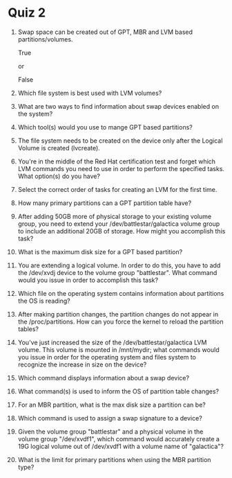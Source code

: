 Quiz 2
======

1) Swap space can be created out of GPT, MBR and LVM based partitions/volumes.

      True

   or

      False

2) Which file system is best used with LVM volumes?


3) What are two ways to find information about swap devices enabled on the system?


4) Which tool(s) would you use to mange GPT based partitions?


5) The file system needs to be created on the device only after the Logical Volume is created (lvcreate).


6) You're in the middle of the Red Hat certification test and forget which LVM commands you need to use in order to perform the specified tasks. What option(s) do you have?


7) Select the correct order of tasks for creating an LVM for the first time.


8) How many primary partitions can a GPT partition table have?


9) After adding 50GB more of physical storage to your existing volume group, you need to extend your /dev/battlestar/galactica volume group to include an additional 20GB of storage. How might you accomplish this task?


10) What is the maximum disk size for a GPT based partition?


11) You are extending a logical volume. In order to do this, you have to add the /dev/xvdj device to the volume group "battlestar". What command would you issue in order to accomplish this task?


12) Which file on the operating system contains information about partitions the OS is reading?


13) After making partition changes, the partition changes do not appear in the /proc/partitions. How can you force the kernel to reload the partition tables?


14) You've just increased the size of the /dev/battlestar/galactica LVM volume. This volume is mounted in /mnt/mydir; what commands would you issue in order for the operating system and files system to recognize the increase in size on the device?


15) Which command displays information about a swap device?


16) What command(s) is used to inform the OS of partition table changes?


17) For an MBR partition, what is the max disk size a partition can be?


18) Which command is used to assign a swap signature to a device?


19) Given the volume group "battlestar" and a physical volume in the volume group "/dev/xvdf1", which command would accurately create a 19G logical volume out of /dev/xvdf1 with a volume name of "galactica"?


20) What is the limit for primary partitions when using the MBR partition type?


